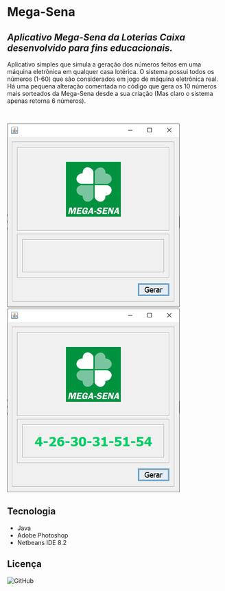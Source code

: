 # Mega-Sena
## _Aplicativo Mega-Sena da Loterias Caixa desenvolvido para fins educacionais._
Aplicativo simples que simula a geração dos números feitos em uma máquina eletrônica em qualquer casa lotérica. O sistema possui todos os números (1-60) que são considerados em jogo de máquina eletrônica real. Há uma pequena alteração comentada no código que gera os 10 números mais sorteados da Mega-Sena desde a sua criação (Mas claro o sistema apenas retorna 6 números).

<br/>

![](https://github.com/erickwelber/MegaSena/blob/master/Imagens/Mega1.png) ![](https://github.com/erickwelber/MegaSena/blob/master/Imagens/Mega2.png)

## Tecnologia
- Java
- Adobe Photoshop
- Netbeans IDE 8.2

## Licença
![GitHub](https://img.shields.io/github/license/erickwelber/MegaSena)
